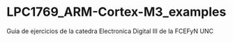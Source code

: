 # LPC1769_ARM-Cortex-M3_examples
Guia de ejercicios de la catedra Electronica Digital III de la FCEFyN UNC
